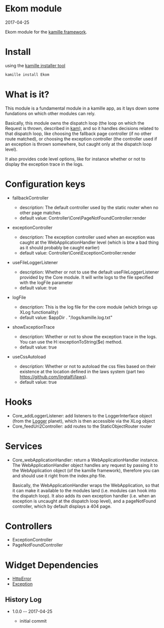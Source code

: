 Ekom module
=================
2017-04-25



Ekom module for the [kamille framework](https://github.com/lingtalfi/Kamille).




Install
===========
using the [kamille installer tool](https://github.com/lingtalfi/kamille-installer-tool)
```bash
kamille install Ekom
```


What is it?
==============
This module is a fundamental module in a kamille app,
as it lays down some fundations on which other modules can rely.


Basically, this module owns the dispatch loop (the loop on which the Request is thrown, described in [kam](https://github.com/lingtalfi/kam)),
and so it handles decisions related to that dispatch loop, like choosing the fallback page controller (if no other route matched),
or choosing the exception controller (the controller used if an exception is thrown somewhere, but caught only at the dispatch loop level).

It also provides code level options, like for instance whether or not to display the exception trace in the logs.
 
 
 
 
Configuration keys
====================

- fallbackController      
    - description: The default controller used by the static router when no other page matches
    - default value: Controller\Core\PageNotFoundController:render

- exceptionController
    - description: The exception controller used when an exception was caught at the WebApplicationHandler 
            level (which is btw a bad thing as it should probably be caught earlier)
    - default value: Controller\Core\ExceptionController:render             
- useFileLoggerListener
    - description: Whether or not to use the default useFileLoggerListener provided by the Core module. It will write logs to the file specified with the logFile parameter             
    - default value: true       
- logFile
    - description: This is the log file for the core module (which brings up XLog functionality)
    - default value: $appDir . "/logs/kamille.log.txt" 
- showExceptionTrace
    - description: Whether or not to show the exception trace in the logs. You can use the H::exceptionToString($e) method.
    - default value: true
- useCssAutoload
    - description: Whether or not to autoload the css files based on their existence at the location defined in the 
    laws system (part two https://github.com/lingtalfi/laws).
    - default value: true
    
    




Hooks
=========

- Core_addLoggerListener: add listeners to the LoggerInterface object (from the [Logger](https://github.com/lingtalfi/logger) planet), which is then accessible via the XLog object
- Core_feedUri2Controller: add routes to the StaticObjectRouter router 




Services
===========

- Core_webApplicationHandler: return a WebApplicationHandler instance.
    The WebApplicationHandler object handles any request by passing it to the WebApplication object (of the 
    kamille framework), therefore you can and should use it right from the index.php file.
    
    Basically, the WebApplicationHandler wraps the WebApplication, so that it can make it available
    to the modules land (i.e. modules can hook into the dispatch loop). 
    It also adds its own exception handler (i.e. when an exception is uncaught at the dispatch loop level), 
    and a pageNotFound controller, which by default displays a 404 page. 
    




Controllers
===============

- ExceptionController
- PageNotFoundController



Widget Dependencies
=========
- [HttpError](https://github.com/KamilleWidgets/HttpError)
- [Exception](https://github.com/KamilleWidgets/Exception)







History Log
------------------
    
- 1.0.0 -- 2017-04-25

    - initial commit